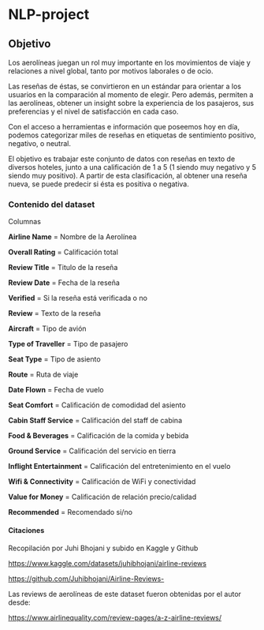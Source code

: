 # NLP-project

## Objetivo

Los aerolíneas juegan un rol muy importante en los movimientos de viaje y relaciones a nivel global, tanto por motivos laborales o de ocio.

Las reseñas de éstas, se convirtieron en un estándar para orientar a los usuarios en la comparación al momento de elegir. Pero además, permiten a las aerolíneas, obtener un insight sobre la experiencia de los pasajeros, sus preferencias y el nivel de satisfacción en cada caso.

Con el acceso a herramientas e información que poseemos hoy en día, podemos categorizar miles de reseñas en etiquetas de sentimiento positivo, negativo, o neutral.

El objetivo es trabajar este conjunto de datos con reseñas en texto de diversos hoteles, junto a una calificación de 1 a 5 (1 siendo muy negativo y 5 siendo muy positivo). A partir de esta clasificación, al obtener una reseña nueva, se puede predecir si ésta es positiva o negativa.

### Contenido del dataset
Columnas

**Airline Name** = Nombre de la Aerolínea

**Overall Rating** = Calificación total

**Review Title** = Titulo de la reseña

**Review Date** = Fecha de la reseña

**Verified** = Si la reseña está verificada o no

**Review** = Texto de la reseña

**Aircraft** = Tipo de avión

**Type of Traveller** = Tipo de pasajero

**Seat Type** = Tipo de asiento

**Route** = Ruta de viaje

**Date Flown** = Fecha de vuelo

**Seat Comfort** = Calificación de comodidad del asiento

**Cabin Staff Service** = Calificación del staff de cabina

**Food & Beverages** = Calificación de la comida y bebida

**Ground Service** = Calificación del servicio en tierra

**Inflight Entertainment** = Calificación del entretenimiento en el vuelo

**Wifi & Connectivity** = Calificación de WiFi y conectividad

**Value for Money** = Calificación de relación precio/calidad

**Recommended** = Recomendado si/no

#### Citaciones

Recopilación por Juhi Bhojani y subido en Kaggle y Github

https://www.kaggle.com/datasets/juhibhojani/airline-reviews

https://github.com/Juhibhojani/Airline-Reviews-

Las reviews de aerolíneas de este dataset fueron obtenidas por el autor desde:

https://www.airlinequality.com/review-pages/a-z-airline-reviews/
